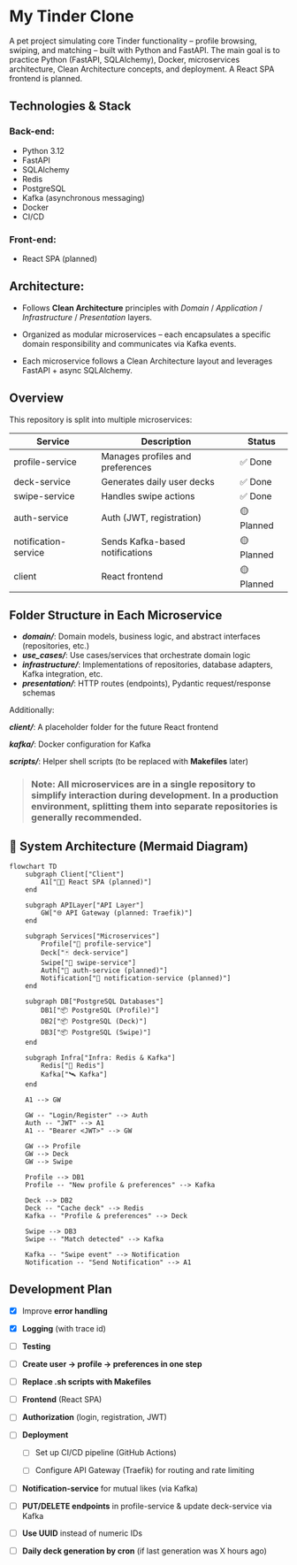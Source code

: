 # My Tinder Clone

A pet project simulating core Tinder functionality – profile browsing, swiping, and matching – built with Python and FastAPI.
The main goal is to practice Python (FastAPI, SQLAlchemy), Docker, microservices architecture, Clean Architecture concepts, and deployment. A React SPA frontend is planned.

## Technologies & Stack
### Back-end:

- Python 3.12
- FastAPI
- SQLAlchemy
- Redis
- PostgreSQL
- Kafka (asynchronous messaging)
- Docker
- CI/CD

### Front-end:
- React SPA (planned)

## Architecture:

- Follows **Clean Architecture** principles with *Domain* / *Application* / *Infrastructure* / *Presentation* layers.

- Organized as modular microservices – each encapsulates a specific domain responsibility and communicates via Kafka events.

- Each microservice follows a Clean Architecture layout and leverages FastAPI + async SQLAlchemy.

## Overview
This repository is split into multiple microservices:

| Service             | Description                        | Status       |
|---------------------|------------------------------------|--------------|
| profile-service     | Manages profiles and preferences   | ✅ Done       |
| deck-service        | Generates daily user decks         | ✅ Done       |
| swipe-service       | Handles swipe actions              | ✅ Done       |
| auth-service        | Auth (JWT, registration)           | 🟡 Planned    |
| notification-service| Sends Kafka-based notifications    | 🟡 Planned    |
| client              | React frontend                     | 🟡 Planned    |

## Folder Structure in Each Microservice

-  **_domain/_**: Domain models, business logic, and abstract interfaces (repositories, etc.)
-  **_use_cases/_**: Use cases/services that orchestrate domain logic
-  **_infrastructure/_**: Implementations of repositories, database adapters, Kafka integration, etc.
-  **_presentation/_**: HTTP routes (endpoints), Pydantic request/response schemas

Additionally:

**_client/_**: A placeholder folder for the future React frontend

**_kafka/_**: Docker configuration for Kafka

**_scripts/_**: Helper shell scripts (to be replaced with **Makefiles** later)



> ### Note: All microservices are in a single repository to simplify interaction during development. In a production environment, splitting them into separate repositories is generally recommended.

## 🧩 System Architecture (Mermaid Diagram)

```mermaid
flowchart TD
    subgraph Client["Client"]
        A1["🧑‍💻 React SPA (planned)"]
    end

    subgraph APILayer["API Layer"]
        GW["🌐 API Gateway (planned: Traefik)"]
    end

    subgraph Services["Microservices"]
        Profile["👤 profile-service"]
        Deck["🃏 deck-service"]
        Swipe["💚 swipe-service"]
        Auth["🔐 auth-service (planned)"]
        Notification["🔔 notification-service (planned)"]
    end

    subgraph DB["PostgreSQL Databases"]
        DB1["📦 PostgreSQL (Profile)"]
        DB2["📦 PostgreSQL (Deck)"]
        DB3["📦 PostgreSQL (Swipe)"]
    end

    subgraph Infra["Infra: Redis & Kafka"]
        Redis["🧠 Redis"]
        Kafka["🛰 Kafka"]
    end

    A1 --> GW

    GW -- "Login/Register" --> Auth
    Auth -- "JWT" --> A1
    A1 -- "Bearer <JWT>" --> GW

    GW --> Profile
    GW --> Deck
    GW --> Swipe

    Profile --> DB1
    Profile -- "New profile & preferences" --> Kafka

    Deck --> DB2
    Deck -- "Cache deck" --> Redis
    Kafka -- "Profile & preferences" --> Deck

    Swipe --> DB3
    Swipe -- "Match detected" --> Kafka

    Kafka -- "Swipe event" --> Notification
    Notification -- "Send Notification" --> A1
```



## Development Plan

 - [x] Improve **error handling**

 - [x] **Logging** (with trace id)

 - [ ] **Testing**

 - [ ] **Create user → profile → preferences in one step**

 - [ ] **Replace .sh scripts with Makefiles**

 - [ ] **Frontend** (React SPA)

 - [ ] **Authorization** (login, registration, JWT)

 - [ ] **Deployment**

    - [ ] Set up CI/CD pipeline (GitHub Actions)

    - [ ] Configure API Gateway (Traefik) for routing and rate limiting

 - [ ] **Notification-service** for mutual likes (via Kafka)

 - [ ] **PUT/DELETE endpoints** in profile-service & update deck-service via Kafka

 - [ ] **Use UUID** instead of numeric IDs

 - [ ] **Daily deck generation by cron** (if last generation was X hours ago)
